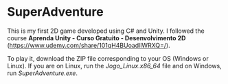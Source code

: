 # SuperAdventure

This is my first 2D game developed using C# and Unity. I followed the course **Aprenda Unity - Curso Gratuito - Desenvolvimento 2D** (https://www.udemy.com/share/101qH4BUoadllWRXQ=/).

To play it, download the ZIP file corresponding to your OS (Windows or Linux). If you are on Linux, run the _Jogo_Linux.x86_64_ file and on Windows, run _SuperAdventure.exe_.
